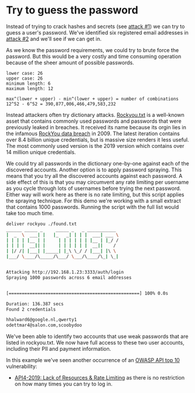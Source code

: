 # Try to guess the password

Instead of trying to crack hashes and secrets (see [attack #1](../attack-1/README.md)) we can try to guess a user's password. We've identified six registered email addresses in [attack #2](../attack-2/README.md1) and we'll see if we can get in. 

As we know the password requirements, we could try to brute force the password. But this would be a very costly and time consuming operation because of the sheer amount of possible passwords. 

```
lower case: 26
upper case: 26
minimum length: 6
maximum length: 12

max^(lower + upper) - min^(lower + upper) = number of combinations
12^52 - 6^52 = 390,877,006,466,479,583,232
```

Instead attackers often try dictionary attacks. [Rockyou.txt](https://www.kaggle.com/datasets/wjburns/common-password-list-rockyoutxt) is a well-known asset that contains commonly used passwords and passwords that were previously leaked in breaches. It received its name because its orgin lies in the infamous [RockYou data breach](https://techcrunch.com/2009/12/14/rockyou-hack-security-myspace-facebook-passwords) in 2009. The latest iteration contains over 8.4 billion unique credentials, but is massive size renders it less useful. The most commonly used version is the 2019 version which contains over 14 million unique credentials.

We could try all passwords in the dictionary one-by-one against each of the discovered accounts. Another option is to apply password spraying. This means that you try all the discovered accounts against each password. A side effect of this is that you may circumvent any rate limiting per username as you cycle through lots of usernames before trying the next password. Either way will work here as there is no rate limiting, but this script applies the spraying technique. For this demo we're working with a small extract that contains 1000 passwords. Running the script with the full list would take too much time.

```bash
deliver rockyou ./found.txt
______ _____ _     _____ _   _ ___________
|  _  \  ___| |   |_   _| | | |  ___| ___ \
| | | | |__ | |     | | | | | | |__ | |_/ /
| | | |  __|| |     | | | | | |  __||    /
| |/ /| |___| |_____| |_\ \_/ / |___| |\ \
|___/ \____/\_____/\___/ \___/\____/\_| \_|


Attacking http://192.168.1.23:3333/auth/login
Spraying 1000 passwords across 6 email addresses


[==================================================] 100% 0.0s

Duration: 136.387 secs
Found 2 credentials

hhalward6@google.nl,qwerty1
odettmar4@salon.com,scoobydoo
```

We've been able to identify two accounts that use weak passwords that are listed in rockyou.txt. We now have full access to these two user accounts, including their PII and payment information.

In this example we've seen another occurrence of an [OWASP API top 10](https://owasp.org/www-project-api-security/) vulnerability:

- [API4-2019: Lack of Resources & Rate Limiting](https://github.com/OWASP/API-Security/blob/master/2019/en/src/0xa4-lack-of-resources-and-rate-limiting.md) as there is no restriction on how many times you can try to log in.